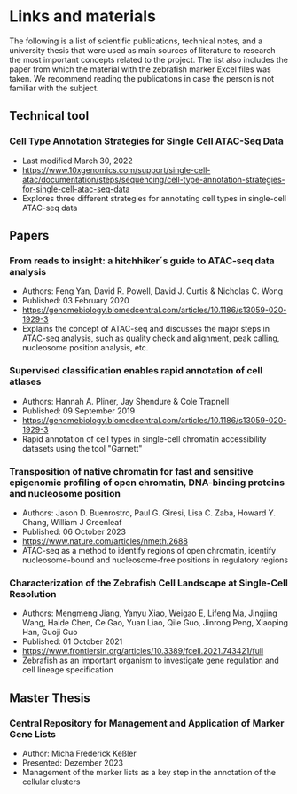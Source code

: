 # Links and materials
The following is a list of scientific publications, technical notes, and a university thesis that were used as main sources of literature to research the most important concepts related to the project. The list also includes the paper from which the material with the zebrafish marker Excel files was taken.
We recommend reading the publications in case the person is not familiar with the subject.

## Technical tool

### Cell Type Annotation Strategies for Single Cell ATAC-Seq Data
- Last modified March 30, 2022
- https://www.10xgenomics.com/support/single-cell-atac/documentation/steps/sequencing/cell-type-annotation-strategies-for-single-cell-atac-seq-data
- Explores three different strategies for annotating cell types in single-cell ATAC-seq data 
  
## Papers

### From reads to insight: a hitchhiker´s guide to ATAC-seq data analysis
- Authors: Feng Yan, David R. Powell, David J. Curtis & Nicholas C. Wong
- Published: 03 February 2020
- https://genomebiology.biomedcentral.com/articles/10.1186/s13059-020-1929-3
- Explains the concept of ATAC-seq and discusses the major steps in ATAC-seq analysis, such as quality check and alignment, peak calling, nucleosome position analysis, etc.

### Supervised classification enables rapid annotation of cell atlases
- Authors: Hannah A. Pliner, Jay Shendure & Cole Trapnell
- Published: 09 September 2019
- https://genomebiology.biomedcentral.com/articles/10.1186/s13059-020-1929-3
- Rapid annotation of cell types in single-cell chromatin accessibility datasets using the tool "Garnett"

### Transposition of native chromatin for fast and sensitive epigenomic profiling of open chromatin, DNA-binding proteins and nucleosome position
- Authors: Jason D. Buenrostro, Paul G. Giresi, Lisa C. Zaba, Howard Y. Chang, William J Greenleaf
- Published: 06 October 2023
- https://www.nature.com/articles/nmeth.2688
- ATAC-seq as a method to identify regions of open chromatin, identify nucleosome-bound and nucleosome-free positions in regulatory regions

### Characterization of the Zebrafish Cell Landscape at Single-Cell Resolution
- Authors: Mengmeng Jiang, Yanyu Xiao, Weigao E, Lifeng Ma, Jingjing Wang, Haide Chen, Ce Gao, Yuan Liao, Qile Guo, Jinrong Peng, Xiaoping Han, Guoji Guo
- Published: 01 October 2021
- https://www.frontiersin.org/articles/10.3389/fcell.2021.743421/full
- Zebrafish as an important organism to investigate gene regulation and cell lineage specification

## Master Thesis

### Central Repository for Management and Application of Marker Gene Lists
- Author: Micha Frederick Keßler
- Presented: Dezember 2023
- Management of the marker lists as a key step in the annotation of the cellular clusters




